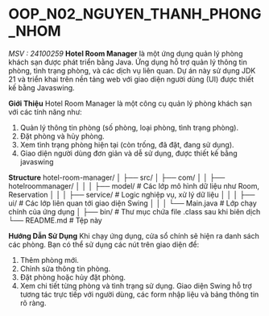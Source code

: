 # OOP_N02_NGUYEN_THANH_PHONG_NHOM
*MSV : 24100259*
**Hotel Room Manager** là một ứng dụng quản lý phòng khách sạn được phát triển bằng Java. 
Ứng dụng hỗ trợ quản lý thông tin phòng, tình trạng phòng, và các dịch vụ liên quan. 
Dự án này sử dụng JDK 21 và triển khai trên nền tảng web với giao diện người dùng (UI) được thiết kế bằng Javaswing.

**Giới Thiệu** 
Hotel Room Manager là một công cụ quản lý phòng khách sạn với các tính năng như:
1) Quản lý thông tin phòng (số phòng, loại phòng, tình trạng phòng).
2) Đặt phòng và hủy phòng.
3) Xem tình trạng phòng hiện tại (còn trống, đã đặt, đang sử dụng).
4) Giao diện người dùng đơn giản và dễ sử dụng, được thiết kế bằng javaswing

**Structure** 
hotel-room-manager/
│
├── src/
│   ├── com/
│   │   ├── hotelroommanager/
│   │   │   ├── model/         # Các lớp mô hình dữ liệu như Room, Reservation
│   │   │   ├── service/       # Logic nghiệp vụ, xử lý dữ liệu
│   │   │   ├── ui/            # Các lớp liên quan tới giao diện Swing
│   │   │   └── Main.java      # Lớp chạy chính của ứng dụng
│
├── bin/                       # Thư mục chứa file .class sau khi biên dịch
└── README.md                  # Tệp này

**Hướng Dẫn Sử Dụng**
Khi chạy ứng dụng, cửa sổ chính sẽ hiện ra danh sách các phòng.
Bạn có thể sử dụng các nút trên giao diện để:
1) Thêm phòng mới.
2) Chỉnh sửa thông tin phòng.
3) Đặt phòng hoặc hủy đặt phòng.
4) Xem chi tiết từng phòng và tình trạng sử dụng.
Giao diện Swing hỗ trợ tương tác trực tiếp với người dùng, các form nhập liệu và bảng thông tin rõ ràng.
